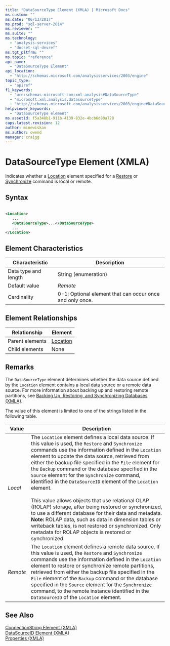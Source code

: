 ```yaml
---
title: "DataSourceType Element (XMLA) | Microsoft Docs"
ms.custom: ""
ms.date: "06/13/2017"
ms.prod: "sql-server-2014"
ms.reviewer: ""
ms.suite: ""
ms.technology: 
  - "analysis-services"
  - "docset-sql-devref"
ms.tgt_pltfrm: ""
ms.topic: "reference"
api_name: 
  - "DataSourceType Element"
api_location: 
  - "http://schemas.microsoft.com/analysisservices/2003/engine"
topic_type: 
  - "apiref"
f1_keywords: 
  - "urn:schemas-microsoft-com:xml-analysis#DataSourceType"
  - "microsoft.xml.analysis.datasourcetype"
  - "http://schemas.microsoft.com/analysisservices/2003/engine#DataSourceType"
helpviewer_keywords: 
  - "DataSourceType element"
ms.assetid: f5a348b1-911b-4139-832e-4bcb6d80a728
caps.latest.revision: 12
author: minewiskan
ms.author: owend
manager: craigg
---
```

# DataSourceType Element (XMLA)
  Indicates whether a [Location](location-element-xmla.md) element specified for a [Restore](../xml-elements-commands/restore-element-xmla.md) or [Synchronize](../xml-elements-commands/synchronize-element-xmla.md) command is local or remote.  
  
## Syntax  
  
```xml  
  
<Location>  
   ...  
   <DataSourceType>...</DataSourceType>  
   ...  
</Location>  
```  
  
## Element Characteristics  
  
|Characteristic|Description|  
|--------------------|-----------------|  
|Data type and length|String (enumeration)|  
|Default value|*Remote*|  
|Cardinality|0-1: Optional element that can occur once and only once.|  
  
## Element Relationships  
  
|Relationship|Element|  
|------------------|-------------|  
|Parent elements|[Location](location-element-xmla.md)|  
|Child elements|None|  
  
## Remarks  
 The `DataSourceType` element determines whether the data source defined by the `Location` element contains a local data source or a remote data source. For more information about backing up and restoring remote partitions, see [Backing Up, Restoring, and Synchronizing Databases &#40;XMLA&#41;](../../multidimensional-models-scripting-language-assl-xmla/backing-up-restoring-and-synchronizing-databases-xmla.md).  
  
 The value of this element is limited to one of the strings listed in the following table.  
  
|Value|Description|  
|-----------|-----------------|  
|*Local*|The `Location` element defines a local data source. If this value is used, the `Restore` and `Synchronize` commands use the information defined in the `Location` element to update the data source, retrieved from either the backup file specified in the `File` element for the `Backup` command or the database specified in the `Source` element for the `Synchronize` command, identified in the `DataSourceID` element of the `Location` element.<br /><br /> This value allows objects that use relational OLAP (ROLAP) storage, after being restored or synchronized, to use a different database for their data and metadata. **Note:**  ROLAP data, such as data in dimension tables or writeback tables, is not restored or synchronized. Only metadata for ROLAP objects is restored or synchronized.|  
|*Remote*|The `Location` element defines a remote data source. If this value is used, the `Restore` and `Synchronize` commands use the information defined in the `Location` element to restore or synchronize remote partitions, retrieved from either the backup file specified in the `File` element of the `Backup` command or the database specified in the `Source` element for the `Synchronize` command, to the remote instance identified in the `DataSourceID` of the `Location` element.|  
  
## See Also  
 [ConnectionString Element &#40;XMLA&#41;](connectionstring-element-xmla.md)   
 [DataSourceID Element &#40;XMLA&#41;](id-element-xmla.md)   
 [Properties &#40;XMLA&#41;](xml-elements-properties.md)  
  
  
